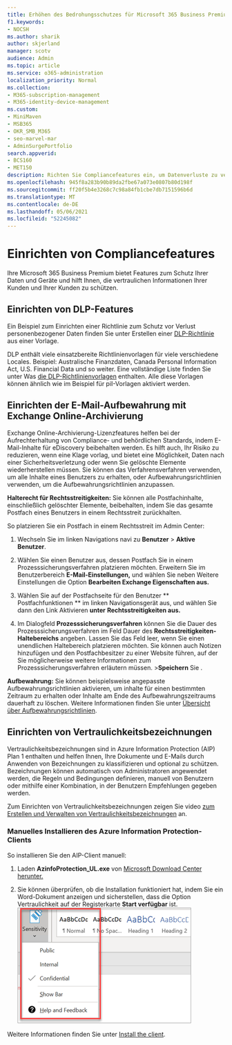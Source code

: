 ```yaml
---
title: Erhöhen des Bedrohungsschutzes für Microsoft 365 Business Premium
f1.keywords:
- NOCSH
ms.author: sharik
author: skjerland
manager: scotv
audience: Admin
ms.topic: article
ms.service: o365-administration
localization_priority: Normal
ms.collection:
- M365-subscription-management
- M365-identity-device-management
ms.custom:
- MiniMaven
- MSB365
- OKR_SMB_M365
- seo-marvel-mar
- AdminSurgePortfolio
search.appverid:
- BCS160
- MET150
description: Richten Sie Compliancefeatures ein, um Datenverluste zu verhindern und die vertraulichen Informationen Ihrer und Ihrer Kunden zu schützen.
ms.openlocfilehash: 945f8a283b90b89da2fbe67a073e0807b80d198f
ms.sourcegitcommit: ff20f5b4e3268c7c98a84fb1cbe7db7151596b6d
ms.translationtype: MT
ms.contentlocale: de-DE
ms.lasthandoff: 05/06/2021
ms.locfileid: "52245082"
---
```

# <a name="set-up-compliance-features"></a>Einrichten von Compliancefeatures

Ihre Microsoft 365 Business Premium bietet Features zum Schutz Ihrer Daten und Geräte und hilft Ihnen, die vertraulichen Informationen Ihrer Kunden und Ihrer Kunden zu schützen.

## <a name="set-up-dlp-features"></a>Einrichten von DLP-Features

Ein Beispiel zum Einrichten einer Richtlinie zum Schutz vor Verlust personenbezogener Daten finden Sie unter Erstellen einer [DLP-Richtlinie](../compliance/create-a-dlp-policy-from-a-template.md) aus einer Vorlage. 
  
DLP enthält viele einsatzbereite Richtlinienvorlagen für viele verschiedene Locales. Beispiel: Australische Finanzdaten, Canada Personal Information Act, U.S. Financial Data und so weiter. Eine vollständige Liste finden Sie unter Was [die DLP-Richtlinienvorlagen](../compliance/what-the-dlp-policy-templates-include.md) enthalten. Alle diese Vorlagen können ähnlich wie im Beispiel für piI-Vorlagen aktiviert werden. 
  
## <a name="set-up-email-retention-with-exchange-online-archiving"></a>Einrichten der E-Mail-Aufbewahrung mit Exchange Online-Archivierung

  Exchange Online-Archivierung-Lizenzfeatures helfen bei der Aufrechterhaltung von Compliance- und behördlichen Standards, indem E-Mail-Inhalte für eDiscovery beibehalten werden. Es hilft auch, Ihr Risiko zu reduzieren, wenn eine Klage vorlag, und bietet eine Möglichkeit, Daten nach einer Sicherheitsverletzung oder wenn Sie gelöschte Elemente wiederherstellen müssen. Sie können das Verfahrensverfahren verwenden, um alle Inhalte eines Benutzers zu erhalten, oder Aufbewahrungsrichtlinien verwenden, um die Aufbewahrungsrichtlinien anzupassen.
  
**Halterecht für Rechtsstreitigkeiten:** Sie können alle Postfachinhalte, einschließlich gelöschter Elemente, beibehalten, indem Sie das gesamte Postfach eines Benutzers in einem Rechtsstreit zurückhalten. 
    
So platzieren Sie ein Postfach in einem Rechtsstreit im Admin Center:
    
1. Wechseln Sie im linken Navigations navi zu **Benutzer** \> **Aktive Benutzer**.
    
2. Wählen Sie einen Benutzer aus, dessen Postfach Sie in einem Prozesssicherungsverfahren platzieren möchten. Erweitern Sie im Benutzerbereich **E-Mail-Einstellungen,** und wählen Sie neben Weitere Einstellungen die Option **Bearbeiten Exchange Eigenschaften aus.** 
    
3. Wählen Sie auf der Postfachseite für den Benutzer ** Postfachfunktionen ** im linken Navigationsgerät aus, und wählen Sie dann den Link Aktivieren **unter** **Rechtsstreitigkeiten aus.**
    
4. Im Dialogfeld **Prozesssicherungsverfahren** können Sie die Dauer des Prozesssicherungsverfahren im Feld Dauer des **Rechtsstreitigkeiten-Haltebereichs** angeben. Lassen Sie das Feld leer, wenn Sie einen unendlichen Haltebereich platzieren möchten. Sie können auch Notizen hinzufügen und den Postfachbesitzer zu einer Website führen, auf der Sie möglicherweise weitere Informationen zum Prozesssicherungsverfahren erläutern müssen. \>**Speichern** Sie .
    
**Aufbewahrung:** Sie können beispielsweise angepasste Aufbewahrungsrichtlinien aktivieren, um inhalte für einen bestimmten Zeitraum zu erhalten oder Inhalte am Ende des Aufbewahrungszeitraums dauerhaft zu löschen. Weitere Informationen finden Sie unter [Übersicht über Aufbewahrungsrichtlinien](../compliance/retention.md).

## <a name="set-up-sensitivity-labels"></a>Einrichten von Vertraulichkeitsbezeichnungen

Vertraulichkeitsbezeichnungen sind in Azure Information Protection (AIP) Plan 1 enthalten und helfen Ihnen, Ihre Dokumente und E-Mails durch Anwenden von Bezeichnungen zu klassifizieren und optional zu schützen. Bezeichnungen können automatisch von Administratoren angewendet werden, die Regeln und Bedingungen definieren, manuell von Benutzern oder mithilfe einer Kombination, in der Benutzern Empfehlungen gegeben werden.

Zum Einrichten von Vertraulichkeitsbezeichnungen zeigen Sie video [zum Erstellen und Verwalten von Vertraulichkeitsbezeichnungen](../business-video/create-sensitivity-labels.md) an.



### <a name="install-the-azure-information-protection-client-manually"></a>Manuelles Installieren des Azure Information Protection-Clients

So installieren Sie den AIP-Client manuell:

1. Laden **AzinfoProtection_UL.exe** von [Microsoft Download Center herunter.](https://www.microsoft.com/download/details.aspx?id=53018)
 
2. Sie können überprüfen, ob die Installation funktioniert hat,  indem Sie ein Word-Dokument anzeigen und sicherstellen, dass die Option Vertraulichkeit auf der Registerkarte **Start verfügbar** ist.
<br/>![Dropdownliste "Registerkarte Schutz" in einem Word-Dokument.](../media/word-sensitivity.png)

Weitere Informationen finden Sie unter [Install the client](/azure/information-protection/infoprotect-tutorial-step3).